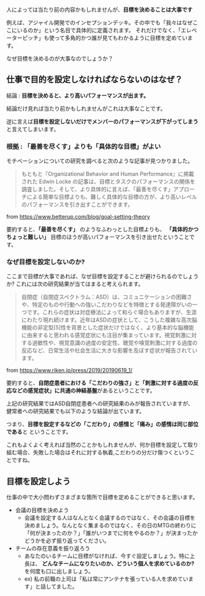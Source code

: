 




 




人によっては当たり前の内容かもしれませんが、**目標を決めることは大事です**

例えば、アジャイル開発でのインセプションデッキ。その中でも「我々はなぜここにいるのか」という名目で具体的に定義されます。
それだけでなく、「エレベーターピッチ」も使って多角的かつ誰が見てもわかるように目標を定めています。

なぜ目標を決めるのが大事なのでしょうか？



## 仕事で目的を設定しなければならないのはなぜ？

結論 : **目標を決めると、より高いパフォーマンスが出ます。**

結論だけ見れば当たり前かもしれませんがこれは大事なことです。

逆に言えば**目標を設定しないだけでメンバーのパフォーマンスが下がってしまう** と言えてしまいます。





### 根拠 : 「最善を尽くす」よりも「具体的な目標」がよい

モチベーションについての研究を調べると次のような記事が見つかりました。

> もともと『Organizational Behavior and Human Performance』に掲載された Edwin Locke の記事は、目標とタスクのパフォーマンスの関係を調査しました。そして、より具体的に言えば、「最善を尽くす」アプローチによる簡単な目標よりも、難しく具体的な目標の方が、より高いレベルのパフォーマンスを引き出すことができます。

from https://www.betterup.com/blog/goal-setting-theory


要約すると、**「最善を尽くす」** のようなふわっとした目標よりも、 **「具体的かつちょっと難しい」** 目標のほうが高いパフォーマンスを引き出せたということです。



### なぜ目標を設定しないのか?

ここまで目標が大事であれば、なぜ目標を設定することが避けられるのでしょうか?
これには次の研究結果が当てはまると考えられます。

> 自閉症（自閉症スペクトラム：ASD）は、コミュニケーションの困難さや、特定のものや行動への強いこだわりなどを特徴とする発達障がいの一つです。これらの症状は対症療法によって和らぐ場合もありますが、生涯にわたり現れ続けます。近年はASDの症状として、こうした複雑な高次脳機能の非定型[5]性を背景とした症状だけではなく、より基本的な脳機能に由来すると思われる感覚症状にも注目が集まっています。視覚刺激に対する過敏性や、視覚意識の過度の安定性、聴覚や嗅覚刺激に対する過度の反応など、日常生活や社会生活に大きな影響を及ぼす症状が報告されています。

from https://www.riken.jp/press/2019/20190619_1/


要約すると、**自閉症患者における「こだわりの強さ」と「刺激に対する過度の反応などの感覚症状」に共通の神経基盤**があるということです。

上記の研究結果ではASD自閉症患者への研究結果のみが報告されていますが、健常者への研究結果でも以下のような結論が出ています。

つまり、**目標を設定するなどの「こだわり」の感情と「痛み」の感情は同じ部位である**と
ということです。

これもよくよく考えれば当然のことかもしれませんが、何か目標を設定して取り組む場合、失敗した場合はそれに対する執着,こだわりの分だけ傷つくということですね。




## 目標を設定しよう

仕事の中で大小問わずさまざまな箇所で目標を定めることができると思います。

- 会議の目標を決めよう
    - 会議を設定する人はなんとなく会議するのではなく、その会議の目標を決めましょう。なんとなく集まるのではなく、その日のMTGの終わりに「何が決まったのか？」「誰がいつまでに何をやるのか？」が決まったかどうかを必ず振り返ってください。
- チームの存在意義を振り返ろう
    - あなたのいるチームに目標がなければ、今すぐ設定しましょう。特に上長は、 **どんなチームになりたいのか、どういう個人を求めているのか?** を何度も口に出しましょう。
    - ex) 私の前職の上司は「私は常にアンテナを張っている人を求めています」と話してました。











